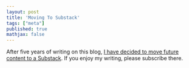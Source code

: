```yaml
---
layout: post
title: 'Moving To Substack'
tags: ["meta"]
published: true
mathjax: false
---
```


After five years of writing on this blog, [I have decided to move future content to a Substack](https://jacobbuckman.substack.com/p/moving-to-substack).
If you enjoy my writing, please subscribe there.